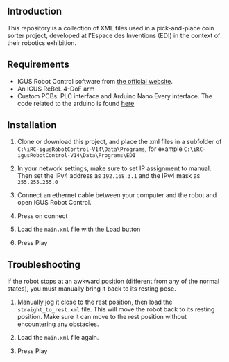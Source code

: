 ## Introduction
This repository is a collection of XML files used in a pick-and-place coin sorter project, developed at l'Espace des Inventions (EDI) in the context of their robotics exhibition.

## Requirements
- IGUS Robot Control software from [the official website](https://www.igus.eu/automation/robot-control-system/robot-software).
- An IGUS ReBeL 4-DoF arm
- Custom PCBs: PLC interface and Arduino Nano Every interface. The code related to the arduino is found [here](https://github.com/nguyen-v/IGUS_RebeL_Interface)

## Installation
1. Clone or download this project, and place the xml files in a subfolder of `C:\iRC-igusRobotControl-V14\Data\Programs`, for example `C:\iRC-igusRobotControl-V14\Data\Programs\EDI`

2. In your network settings, make sure to set IP assignment to manual. Then set the IPv4 address as `192.168.3.1` and the IPv4 mask as `255.255.255.0`

3. Connect an ethernet cable between your computer and the robot and open IGUS Robot Control.

4. Press on connect

5. Load the `main.xml` file with the Load button

6. Press Play

## Troubleshooting
If the robot stops at an awkward position (different from any of the normal states), you must manually bring it back to its resting pose.

1. Manually jog it close to the rest position, then load the `straight_to_rest.xml` file. This will move the robot back to its resting position. Make sure it can move to the rest position without encountering any obstacles.

2. Load the `main.xml` file again.

3. Press Play
